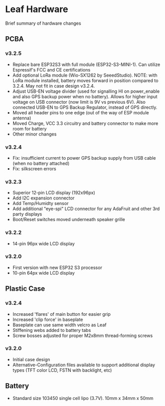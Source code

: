 # Leaf Hardware
Brief summary of hardware changes

## PCBA
### v3.2.5
+ Replace bare ESP32S3 with full module (ESP32-S3-MINI-1).  Can utilize Espressif's FCC and CE certifications
+ Add optional LoRa module (Wio-SX1262 by SeeedStudio).  NOTE: with LoRa module installed, battery moves forward in position compared to 3.2.4.  May not fit in case design v3.2.4.
+ Adjust USB-EN voltage divider (used for signalling HI on power_enable and also GPS backup power when no battery).  Allows for higher input voltage on USB connector (now limit is 9V vs previous 6V).  Also connected USB-EN to GPS Backup Regulator, instead of GPS directly.
+ Moved all header pins to one edge (out of the way of ESP module antenna)
+ Moved Charge, VCC 3.3 circuitry and battery connector to make more room for battery
+ Other minor changes
### v3.2.4
+ Fix: insufficient current to power GPS backup supply from USB cable (when no battery attached)
+ Fix: silkscreen errors
### v3.2.3
+ Superior 12-pin LCD display (192x96px)
+ Add I2C expansion connector
+ Add Temp/Humidty sensor
+ Add additional "eye-spi" LCD connector for any AdaFruit and other 3rd party displays
+ Boot/Reset switches moved underneath speaker grille
### v3.2.2
+ 14-pin 96px wide LCD display
### v3.2.0
+ First version with new ESP32 S3 processor
+ 10-pin 64px wide LCD display

## Plastic Case
### v3.2.4
+ Increased 'flares' of main button for easier grip
+ Increased 'clip force' in baseplate
+ Baseplate can use same width velcro as Leaf
+ Stiffening webs added to battery tabs
+ Screw bosses adjusted for proper M2x8mm thread-forming screws
### v3.2.0
+ Initial case design
+ Alternative-Configuration files available to support additional display types (TFT color LCD, FSTN with backlight, etc)

## Battery
+ Standard size 103450 single cell lipo (3.7V).  10mm x 34mm x 50mm